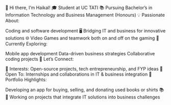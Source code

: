 👋 Hi there, I’m Haikal!
🎓 Student at UC TATI
📚 Pursuing Bachelor’s in Information Technology and Business Management (Honours)
💡 Passionate About:

Coding and software development 🖥️
Bridging IT and business for innovative solutions 🌐
Video Games and teamwork both on and off on the gaming 
🌱 Currently Exploring:

Mobile app development
Data-driven business strategies
Collaborative coding projects
🔗 Let’s Connect:

🌟 Interests: Open-source projects, tech entrepreneurship, and FYP ideas
🤝 Open To: Internships and collaborations in IT & business integration
📂 Portfolio Highlights:

Developing an app for buying, selling, and donating used books or shirts 📚👕
Working on projects that integrate IT solutions into business challenges
